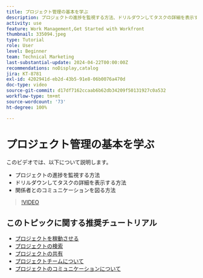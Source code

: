 ```yaml
---
title: プロジェクト管理の基本を学ぶ
description: プロジェクトの進捗を監視する方法、ドリルダウンしてタスクの詳細を表示する方法、関係者とのコミュニケーションを図る方法について説明します。
activity: use
feature: Work Management,Get Started with Workfront
thumbnail: 335094.jpeg
type: Tutorial
role: User
level: Beginner
team: Technical Marketing
last-substantial-update: 2024-04-22T00:00:00Z
recommendations: noDisplay,catalog
jira: KT-8781
exl-id: 4202941d-eb2d-43b5-91e8-06b0076a470d
doc-type: video
source-git-commit: d17df7162ccaab6b62db34209f50131927c0a532
workflow-type: tm+mt
source-wordcount: '73'
ht-degree: 100%

---
```


# プロジェクト管理の基本を学ぶ

このビデオでは、以下について説明します。

* プロジェクトの進捗を監視する方法
* ドリルダウンしてタスクの詳細を表示する方法
* 関係者とのコミュニケーションを図る方法

>[!VIDEO](https://video.tv.adobe.com/v/335094/?quality=12&learn=on&enablevpops)

## このトピックに関する推奨チュートリアル

* [プロジェクトを稼動させる](/help/manage-work/projects/take-a-project-live.md)
* [プロジェクトの検索](/help/manage-work/projects/find-projects.md)
* [プロジェクトの共有](/help/manage-work/projects/share-a-project.md)
* [プロジェクトチームについて](/help/manage-work/projects/understand-the-project-team.md)
* [プロジェクトのコミュニケーションについて](/help/manage-work/projects/understand-project-communication.md)

